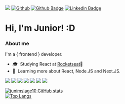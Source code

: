 ![](https://visitor-badge.laobi.icu/badge?page_id=junimslage10.junimslage10)
[![Github](https://img.shields.io/github/followers/junimslage10?label=Follow&style=social)](https://github.com/junimslage10)
[![Github Badge](https://img.shields.io/badge/-Github-000?style=flat-square&logo=Github&logoColor=white&link=https://github.com/fagnerpsantos)](https://github.com/junimslage10)
[![Linkedin Badge](https://img.shields.io/badge/-LinkedIn-blue?style=flat-square&logo=Linkedin&logoColor=white&link=https://www.linkedin.com/in/fagnerpsantos/)](https://www.linkedin.com/in/juniorlagewebdesign/)

# Hi, I'm Junior! :D

### About me

I'm a { frontend } developer.

<ul>
    <li>
        <g-emoji class="g-emoji" alias="mortar_board"
            fallback-src="https://github.githubassets.com/images/icons/emoji/unicode/1f393.png">🎓</g-emoji>
        &nbsp;Studying React at <a href="https://rocketseat.com.br/">Rocketseat</a>🚀
    </li>
    <li>
        <g-emoji class="g-emoji" alias="blue_book"
            fallback-src="https://github.githubassets.com/images/icons/emoji/unicode/1f4d8.png">📘</g-emoji>&nbsp;
        Learning more about React, Node.JS and Next.JS.
    </li>
    </ul>
<p>
    <a href="https://typescriptlang.org/" rel="nofollow"><img
            src="https://camo.githubusercontent.com/09bbb32891eb25958ff7ef98415157521b59cdf8258ab0a019c6f9e0a8a61b2e/68747470733a2f2f696d672e69636f6e73382e636f6d2f636f6c6f722f33302f3030303030302f747970657363726970742e706e67"
            data-canonical-src="https://img.icons8.com/color/30/000000/typescript.png" style="max-width:100%;"></a>
    <a href="https://javascript.com/" rel="nofollow"><img
            src="https://camo.githubusercontent.com/55bea69df93c827ad6ea4ab2ae48e70658bd965caad736a4f23185e16d066791/68747470733a2f2f696d672e69636f6e73382e636f6d2f636f6c6f722f33302f3030303030302f6a6176617363726970742e706e67"
            data-canonical-src="https://img.icons8.com/color/30/000000/javascript.png" style="max-width:100%;"></a>
    <a href="https://developer.mozilla.org/en-US/docs/Web/HTML" rel="nofollow"><img
            src="https://camo.githubusercontent.com/ac85db169c380a832bf8d46866ba151605965b9ab6ec50fb24953bda5744d7e0/68747470733a2f2f696d672e69636f6e73382e636f6d2f636f6c6f722f33302f3030303030302f68746d6c2d352e706e67"
            data-canonical-src="https://img.icons8.com/color/30/000000/html-5.png" style="max-width:100%;"></a>
    <a href="https://developer.mozilla.org/en-US/docs/web/CSS" rel="nofollow"><img
            src="https://camo.githubusercontent.com/2d857799147aab93bca5630c5bafd52591c20aa372d104954d0951e86f83e948/68747470733a2f2f696d672e69636f6e73382e636f6d2f636f6c6f722f33302f3030383046462f637373332e706e67"
            data-canonical-src="https://img.icons8.com/color/30/0080FF/css3.png" style="max-width:100%;"></a>
    <a href="https://reactjs.org/" rel="nofollow"><img
            src="https://camo.githubusercontent.com/8003ea7dc6d199379483d2896417d515890bc1e50e9b7a55f846c75987595480/68747470733a2f2f696d672e69636f6e73382e636f6d2f696f732d66696c6c65642f33302f3030643166372f72656163742d6e61746976652e706e67"
            data-canonical-src="https://img.icons8.com/ios-filled/30/00d1f7/react-native.png"
            style="max-width:100%;"></a>
    <a href="https://code.visualstudio.com/" rel="nofollow"><img
            src="https://camo.githubusercontent.com/a13299e55b36dddb9b1b4f57e2b3b2c982ff1b4f6b405cb85e5ece53417f327c/68747470733a2f2f696d672e69636f6e73382e636f6d2f696f732d66696c6c65642f33302f3031373563352f76697375616c2d73747564696f2d6c6f676f2e706e67"
            data-canonical-src="https://img.icons8.com/ios-filled/30/0175c5/visual-studio-logo.png"
            style="max-width:100%;"></a>
    <a href="https://git-scm.com/" rel="nofollow"><img
            src="https://camo.githubusercontent.com/35d646f4719562e14e966ad12ab38a8e4c5dc38869f3dad5e82951adeb8204a9/68747470733a2f2f696d672e69636f6e73382e636f6d2f696f732d66696c6c65642f33302f6634353131652f6769742e706e67"
            data-canonical-src="https://img.icons8.com/ios-filled/30/f4511e/git.png" style="max-width:100%;"></a>
</p>

<!-- Dinamics datas-->

[![junimslage10 GitHub stats](https://github-readme-stats.vercel.app/api?username=junimslage10&show_icons=true&theme=cobalt)](https://github.com/junimslage10/github-readme-stats)
</br>
[![Top Langs](https://github-readme-stats.vercel.app/api/top-langs/?username=junimslage10&layout=compact&show_icons=true&theme=cobalt)](https://github.com/junimslage10/github-readme-stats)
